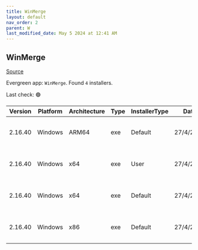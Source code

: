```yaml
---
title: WinMerge
layout: default
nav_order: 2
parent: W
last_modified_date: May 5 2024 at 12:41 AM
---
```


## WinMerge

[Source](https://winmerge.org/)

Evergreen app: `WinMerge`. Found `4` installers.

Last check: 🟢

| Version | Platform | Architecture | Type | InstallerType | Date      | Size     | URI                                                                                                                                                                                                              |
| ------- | -------- | ------------ | ---- | ------------- | --------- | -------- | ---------------------------------------------------------------------------------------------------------------------------------------------------------------------------------------------------------------- |
| 2.16.40 | Windows  | ARM64        | exe  | Default       | 27/4/2024 | 10733640 | [https://github.com/WinMerge/winmerge/releases/download/v2.16.40/WinMerge-2.16.40-ARM64-Setup.exe](https://github.com/WinMerge/winmerge/releases/download/v2.16.40/WinMerge-2.16.40-ARM64-Setup.exe)             |
| 2.16.40 | Windows  | x64          | exe  | User          | 27/4/2024 | 9909288  | [https://github.com/WinMerge/winmerge/releases/download/v2.16.40/WinMerge-2.16.40-x64-PerUser-Setup.exe](https://github.com/WinMerge/winmerge/releases/download/v2.16.40/WinMerge-2.16.40-x64-PerUser-Setup.exe) |
| 2.16.40 | Windows  | x64          | exe  | Default       | 27/4/2024 | 9909272  | [https://github.com/WinMerge/winmerge/releases/download/v2.16.40/WinMerge-2.16.40-x64-Setup.exe](https://github.com/WinMerge/winmerge/releases/download/v2.16.40/WinMerge-2.16.40-x64-Setup.exe)                 |
| 2.16.40 | Windows  | x86          | exe  | Default       | 27/4/2024 | 9328920  | [https://github.com/WinMerge/winmerge/releases/download/v2.16.40/WinMerge-2.16.40-Setup.exe](https://github.com/WinMerge/winmerge/releases/download/v2.16.40/WinMerge-2.16.40-Setup.exe)                         |
